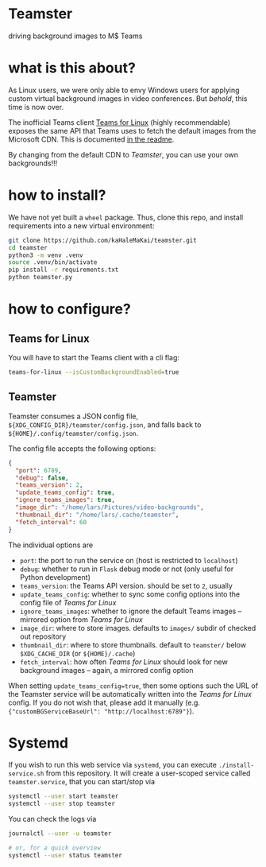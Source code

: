 # Teamster

driving background images to M$ Teams

# what is this about?

As Linux users, we were only able to envy Windows users for applying custom virtual background images
in video conferences. But _behold_, this time is now over.

The inofficial Teams client [Teams for Linux](https://github.com/IsmaelMartinez/teams-for-linux) (highly recommendable) exposes the same API that
Teams uses to fetch the default images from the Microsoft CDN. This is documented [in the readme](https://github.com/IsmaelMartinez/teams-for-linux/blob/develop/app/config/README.md#custom-backgrounds).

By changing from the default CDN to _Teamster_, you can use your own backgrounds!!!

# how to install?

We have not yet built a `wheel` package. Thus, clone this repo, and install requirements
into a new virtual environment:

```bash
git clone https://github.com/kaHaleMaKai/teamster.git
cd teamster
python3 -m venv .venv
source .venv/bin/activate
pip install -r requirements.txt
python teamster.py
```

# how to configure?

## Teams for Linux

You will have to start the Teams client with a cli flag:

```bash
teams-for-linux --isCustomBackgroundEnabled=true
```

## Teamster

Teamster consumes a JSON config file, `${XDG_CONFIG_DIR}/teamster/config.json`, and falls back to `${HOME}/.config/teamster/config.json`.

The config file accepts the following options:

```json
{
  "port": 6789,
  "debug": false,
  "teams_version": 2,
  "update_teams_config": true,
  "ignore_teams_images": true,
  "image_dir": "/home/lars/Pictures/video-backgrounds",
  "thumbnail_dir": "/home/lars/.cache/teamster",
  "fetch_interval": 60
}
```

The individual options are

* `port`: the port to run the service on (host is restricted to `localhost`)
* `debug`: whether to run in `Flask` debug mode or not (only useful for Python development)
* `teams_version`: the Teams API version. should be set to `2`, usually
* `update_teams_config`: whether to sync some config options into the config file of _Teams for Linux_
* `ignore_teams_images`: whether to ignore the default Teams images – mirrored option from _Teams for Linux_
* `image_dir`: where to store images. defaults to `images/` subdir of checked out repository
* `thumbnail_dir`: where to store thumbnails. default to `teamster/` below `$XDG_CACHE_DIR` (or `${HOME}/.cache`)
* `fetch_interval`: how often _Teams for Linux_ should look for new background images – again, a mirrored config option

When setting `update_teams_config=true`, then some options such the URL of the Teamster service will be automatically
written into the _Teams for Linux_ config. If you do not wish that, please add it manually (e.g.
`{"customBGServiceBaseUrl": "http://localhost:6789"}`).

# Systemd

If you wish to run this web service via `systemd`, you can execute `./install-service.sh` from this repository. It will
create a user-scoped service called `teamster.service`, that you can start/stop via

```bash
systemctl --user start teamster
systemctl --user stop teamster
```

You can check the logs via

```bash
journalctl --user -u teamster

# or, for a quick overview
systemctl --user status teamster
```
